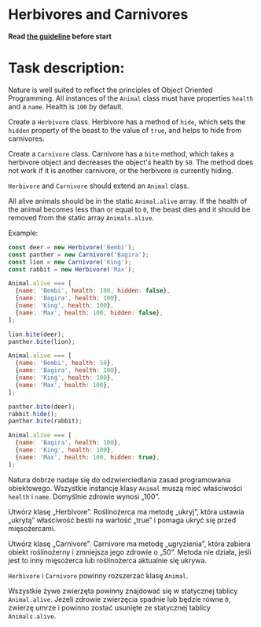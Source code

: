 # Herbivores and Сarnivores

**Read [the guideline](https://github.com/mate-academy/js_task-guideline/blob/master/README.md) before start**

# Task description:

Nature is well suited to reflect the principles of Object Oriented Programming.
All instances of the `Animal` class must have properties `health` and a `name`.
Health is `100` by default.

Create a `Herbivore` class.
Herbivore has a method of `hide`, which sets the `hidden` property of the beast to the value of `true`, and helps to hide from carnivores.

Create a `Сarnivore` class.
Carnivore has a `bite` method, which takes a herbivore object and decreases the object's health by `50`. The method does not work if it is another сarnivore, or the herbivore is currently hiding.

`Herbivore` and `Сarnivore` should extend an `Animal` class.

All alive animals should be in the static `Animal.alive` array.
If the health of the animal becomes less than or equal to `0`, the beast dies and it should be removed from the static array `Animals.alive`.

Example:
```js
const deer = new Herbivore('Bembi');
const panther = new Carnivore('Bagira');
const lion = new Carnivore('King');
const rabbit = new Herbivore('Max');

Animal.alive === [
  {name: 'Bembi', health: 100, hidden: false},
  {name: 'Bagira', health: 100},
  {name: 'King', health: 100},
  {name: 'Max', health: 100, hidden: false},
];

lion.bite(deer);
panther.bite(lion);

Animal.alive === [
  {name: 'Bembi', health: 50},
  {name: 'Bagira', health: 100},
  {name: 'King', health: 100},
  {name: 'Max', health: 100},
];

panther.bite(deer);
rabbit.hide();
panther.bite(rabbit);

Animal.alive === [
  {name: 'Bagira', health: 100},
  {name: 'King', health: 100},
  {name: 'Max', health: 100, hidden: true},
];
```
Natura dobrze nadaje się do odzwierciedlania zasad programowania obiektowego.
Wszystkie instancje klasy `Animal` muszą mieć właściwości `health` i `name`.
Domyślnie zdrowie wynosi „100”.

Utwórz klasę „Herbivore”.
Roślinożerca ma metodę „ukryj”, która ustawia „ukrytą” właściwość bestii na wartość „true” i pomaga ukryć się przed mięsożercami.

Utwórz klasę „Сarnivore”.
Carnivore ma metodę „ugryzienia”, która zabiera obiekt roślinożerny i zmniejsza jego zdrowie o „50”. Metoda nie działa, jeśli jest to inny mięsożerca lub roślinożerca aktualnie się ukrywa.

`Herbivore` i `Сarnivore` powinny rozszerzać klasę `Animal`.

Wszystkie żywe zwierzęta powinny znajdować się w statycznej tablicy `Animal.alive`.
Jeżeli zdrowie zwierzęcia spadnie lub będzie równe `0`, zwierzę umrze i powinno zostać usunięte ze statycznej tablicy `Animals.alive`.
